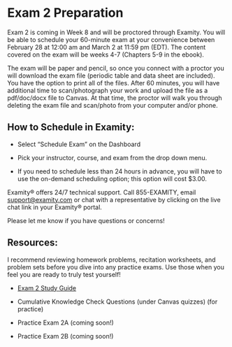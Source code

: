# Exam 2 Preparation

Exam 2 is coming in Week 8 and will be proctored through Examity.  You will be able to schedule your 60-minute exam at your convenience between February 28 at 12:00 am and March 2 at 11:59 pm (EDT).  The content covered on the exam will be weeks 4-7 (Chapters 5-9 in the ebook).    

The exam will be paper and pencil, so once you connect with a proctor you will download the exam file (periodic table and data sheet are included).  You have the option to print all of the files. After 60 minutes, you will have additional time to scan/photograph your work and upload the file as a pdf/doc/docx file to Canvas.  At that time, the proctor will walk you through deleting the exam file and scan/photo from your computer and/or phone.

## How to Schedule in Examity:

* Select “Schedule Exam” on the Dashboard

* Pick your instructor, course, and exam from the drop down menu.

* If you need to schedule less than 24 hours in advance, you will have to use the on-demand scheduling option; this option will cost $3.00.


Examity® offers 24/7 technical support.   Call 855-EXAMITY, email support@examity.com or chat with a representative by clicking on the live chat link in your Examity® portal.

Please let me know if you have questions or concerns!


## Resources:
I recommend reviewing homework problems, recitation worksheets, and problem sets before you dive into any practice exams.  Use those when you feel you are ready to truly test yourself!

* [Exam 2 Study Guide](https://media.ed.science.psu.edu/sites/media/ed/files/documents/exam_2_study_guide_wc.pdf) 

* Cumulative Knowledge Check Questions (under Canvas quizzes) (for practice)

* Practice Exam 2A (coming soon!)

* Practice Exam 2B (coming soon!)
